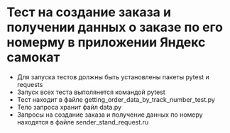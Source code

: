 ﻿# Тест на создание заказа и получении данных о заказе по его номерму в приложении Яндекс самокат
- Для запуска тестов должны быть установлены пакеты pytest и requests
- Запуск всех теста выполянется командой pytest
- Тест находит в файле getting_order_data_by_track_number_test.ру
- Тело запроса хранит файл data.ру
- Запросы на создание заказа и получение данных по номеру находятся в файле sender_stand_request.ru